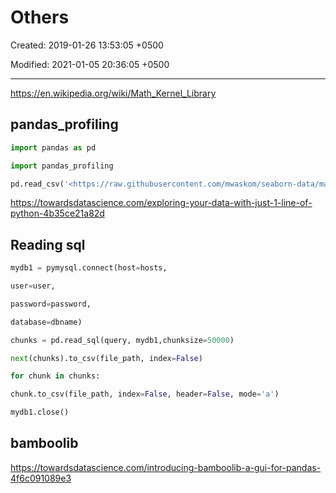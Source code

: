 # Others

Created: 2019-01-26 13:53:05 +0500

Modified: 2021-01-05 20:36:05 +0500

---

<https://en.wikipedia.org/wiki/Math_Kernel_Library>

## pandas_profiling

```python
import pandas as pd

import pandas_profiling

pd.read_csv('<https://raw.githubusercontent.com/mwaskom/seaborn-data/master/planets.csv').profile_report()>
```

<https://towardsdatascience.com/exploring-your-data-with-just-1-line-of-python-4b35ce21a82d>

## Reading sql

```python
mydb1 = pymysql.connect(host=hosts,

user=user,

password=password,

database=dbname)

chunks = pd.read_sql(query, mydb1,chunksize=50000)

next(chunks).to_csv(file_path, index=False)

for chunk in chunks:

chunk.to_csv(file_path, index=False, header=False, mode='a')

mydb1.close()
```

## bamboolib

<https://towardsdatascience.com/introducing-bamboolib-a-gui-for-pandas-4f6c091089e3>
